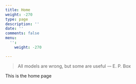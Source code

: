 ```yaml
---
title: Home
weight: -270
type: page
description: ''
date: ''
comments: false
menu:
  '':
    weight: -270

---
```

> All models are wrong, but some are useful -– E. P. Box

This is the home page